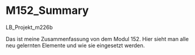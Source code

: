 # M152_Summary
LB_Projekt_m226b


Das ist meine Zusammenfassung von dem Modul 152.
Hier sieht man alle neu gelernten Elemente und wie sie eingesetzt werden.
